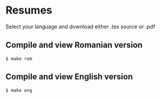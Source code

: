 Resumes
=======

Select your language and download either .tex source or .pdf

Compile and view Romanian version
-----

	$ make rom 

Compile and view English version
-----

	$ make eng
